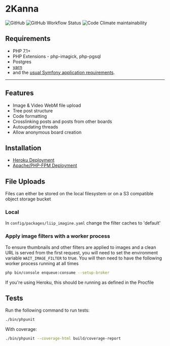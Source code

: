 2Kanna
======

![GitHub](https://img.shields.io/github/license/linnit/textboard?style=flat-square)
![GitHub Workflow Status](https://img.shields.io/github/workflow/status/linnit/textboard/Symfony%20with%20PostgreSQL?style=flat-square)
![Code Climate maintainability](https://img.shields.io/codeclimate/maintainability/linnit/textboard?style=flat-square)

Requirements
------------
   * PHP 7.1+
   * PHP Extensions - php-imagick, php-pgsql
   * Postgres
   * [yarn][1]
   * and the [usual Symfony application requirements][2].

---

## Features

   * Image & Video WebM file upload
   * Tree post structure
   * Code formatting
   * Crosslinking posts and posts from other boards
   * Autoupdating threads
   * Allow anonymous board creation

## Installation

   * [Heroku Deployment](docs/heroku_deployment.md)
   * [Apache/PHP-FPM Deployment](docs/apache_php_deployment.md)

## File Uploads

Files can either be stored on the local filesystem or on a S3 compatible object storage bucket

### Local

In `config/packages/liip_imagine.yaml` change the filter caches to 'default'

### Apply image filters with a worker process

To ensure thumbnails and other filters are applied to images and a clean URL is served from the first request, you will need to set the environment variable `WAIT_IMAGE_FILTER` to true. You will then need to have the following worker process running at all times

```bash
php bin/console enqueue:consume --setup-broker
```

If you're using Heroku, this should be running as defined in the Procfile

## Tests

Run the following command to run tests:

```bash
./bin/phpunit
```

With coverage:

```bash
./bin/phpunit --coverage-html build/coverage-report
```

[1]: https://classic.yarnpkg.com/en/docs/install
[2]: https://symfony.com/doc/4.4/setup.html
